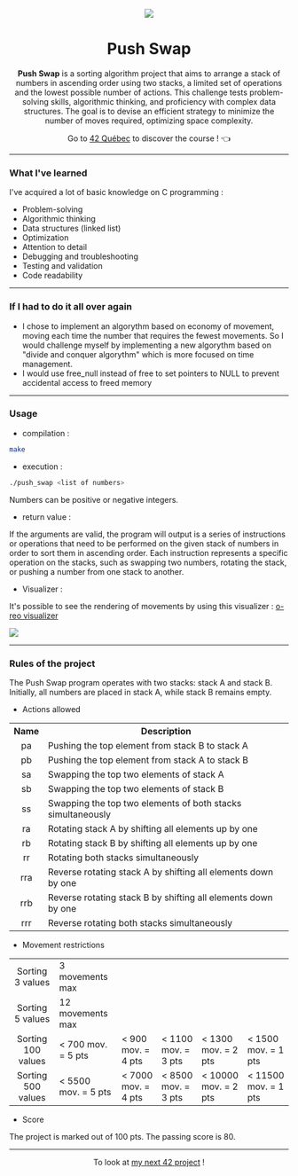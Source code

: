 <p align="center">
  <img src="https://github.com/LaOuede/42-project-badges/blob/main/badges/push_swape.png" />
</p>

<h1 align=center>Push Swap</h1>

<p align=center>
  <b>Push Swap</b> is a sorting algorithm project that aims to arrange a stack of numbers in ascending order using two stacks, a limited set of operations and the lowest possible number of actions.
  This challenge tests problem-solving skills, algorithmic thinking, and proficiency with complex data structures.
  The goal is to devise an efficient strategy to minimize the number of moves required, optimizing space complexity.
</p>

<div align="center">

Go to [42 Québec](https://42quebec.com/) to discover the course ! 👈
</div>

---

<h3 align="left">What I've learned</h3>

I've acquired a lot of basic knowledge on C programming :
- Problem-solving
- Algorithmic thinking
- Data structures (linked list)
- Optimization
- Attention to detail
- Debugging and troubleshooting
- Testing and validation
- Code readability

---

<h3 align="left">If I had to do it all over again</h3>

- I chose to implement an algorythm based on economy of movement, moving each time the number that requires the fewest movements.
  So I would challenge myself by implementing a new algorythm based on "divide and conquer algorythm" which is more focused on time management.
- I would use free_null instead of free to set pointers to NULL to prevent accidental access to freed memory

---

<h3 align="left">Usage</h3>

- compilation :
```bash
make
```
- execution :
```bash
./push_swap <list of numbers>
```
Numbers can be positive or negative integers.

- return value :

If the arguments are valid, the program will output is a series of instructions or operations that need to be performed on the given stack of numbers in order to sort them in ascending order.
Each instruction represents a specific operation on the stacks, such as swapping two numbers, rotating the stack, or pushing a number from one stack to another.

- Visualizer :

It's possible to see the rendering of movements by using this visualizer : [o-reo visualizer](https://github.com/o-reo/push_swap_visualizer)

![](https://i.imgur.com/zqcsZfY.png)

---

<h3 align="left">Rules of the project</h3>

The Push Swap program operates with two stacks: stack A and stack B. Initially, all numbers are placed in stack A, while stack B remains empty.

- Actions allowed
<table>
  <tr>
    <th>Name</th>
    <th>Description</th>
  </tr>
	<tr>
	<td align="center">pa</td>
        <td>Pushing the top element from stack B to stack A</td>
      </tr>
      <tr>
        <td align="center">pb</td>
        <td>Pushing the top element from stack A to stack B</td>
      </tr>
      <tr>
         <td align="center">sa</td>
         <td>Swapping the top two elements of stack A</td>
      </tr>
      <tr>
         <td align="center">sb</td>
         <td>Swapping the top two elements of stack B</td>
      </tr>
      <tr>
         <td align="center">ss</td>
      <td>Swapping the top two elements of both stacks simultaneously</td>
      </tr>
      <tr>
         <td align="center">ra</td>
         <td>Rotating stack A by shifting all elements up by one</td>
      </tr>
      <tr>
         <td align="center">rb</td>
         <td>Rotating stack B by shifting all elements up by one</td>
      </tr>
      <tr>
         <td align="center">rr</td>
         <td>Rotating both stacks simultaneously</td>
      </tr>
      <tr>
         <td align="center">rra</td>
         <td>Reverse rotating stack A by shifting all elements down by one</td>
      </tr>
        <tr>
         <td align="center">rrb</td>
         <td>Reverse rotating stack B by shifting all elements down by one</td>
      </tr>
      <tr>
         <td align="center">rrr</td>
         <td>Reverse rotating both stacks simultaneously</td>
      </tr>
</table>


- Movement restrictions
<table>
	<tr>
	<td align="center">Sorting 3 values</td>
        <td>3 movements max</td>
      </tr>
      <tr>
        <td align="center">Sorting 5 values</td>
        <td>12 movements max</td>
      </tr>
      <tr>
         <td align="center">Sorting 100 values</td>
         <td> < 700 mov. = 5 pts</td>
         <td> < 900 mov. = 4 pts</td>
         <td> < 1100 mov. = 3 pts</td>
         <td> < 1300 mov. = 2 pts</td>
         <td> < 1500 mov. = 1 pts</td>
      </tr>
      <tr>
         <td align="center">Sorting 500 values</td>
         <td> < 5500 mov. = 5 pts</td>
         <td> < 7000 mov. = 4 pts</td>
         <td> < 8500 mov. = 3 pts</td>
         <td> < 10000 mov. = 2 pts</td>
         <td> < 11500 mov. = 1 pts</td>
      </tr>
</table>

- Score

The project is marked out of 100 pts. The passing score is 80.

---

<div align="center">

To look at [my next 42 project](https://github.com/LaOuede/Minitalk) !
</div>
